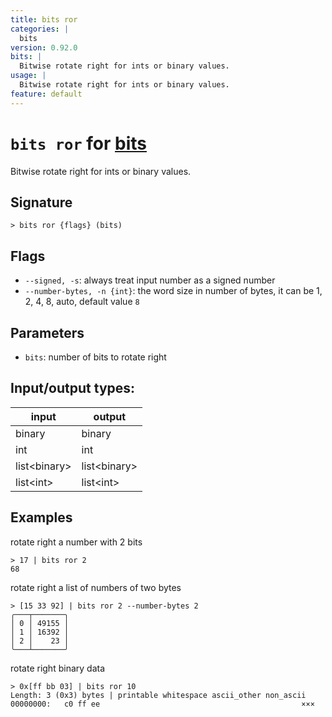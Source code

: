 ```yaml
---
title: bits ror
categories: |
  bits
version: 0.92.0
bits: |
  Bitwise rotate right for ints or binary values.
usage: |
  Bitwise rotate right for ints or binary values.
feature: default
---
```

<!-- This file is automatically generated. Please edit the command in https://github.com/nushell/nushell instead. -->

# `bits ror` for [bits](/commands/categories/bits.md)

<div class='command-title'>Bitwise rotate right for ints or binary values.</div>

## Signature

```> bits ror {flags} (bits)```

## Flags

 -  `--signed, -s`: always treat input number as a signed number
 -  `--number-bytes, -n {int}`: the word size in number of bytes, it can be 1, 2, 4, 8, auto, default value `8`

## Parameters

 -  `bits`: number of bits to rotate right


## Input/output types:

| input        | output       |
| ------------ | ------------ |
| binary       | binary       |
| int          | int          |
| list\<binary\> | list\<binary\> |
| list\<int\>    | list\<int\>    |
## Examples

rotate right a number with 2 bits
```nu
> 17 | bits ror 2
68
```

rotate right a list of numbers of two bytes
```nu
> [15 33 92] | bits ror 2 --number-bytes 2
╭───┬───────╮
│ 0 │ 49155 │
│ 1 │ 16392 │
│ 2 │    23 │
╰───┴───────╯

```

rotate right binary data
```nu
> 0x[ff bb 03] | bits ror 10
Length: 3 (0x3) bytes | printable whitespace ascii_other non_ascii
00000000:   c0 ff ee                                             ×××

```

